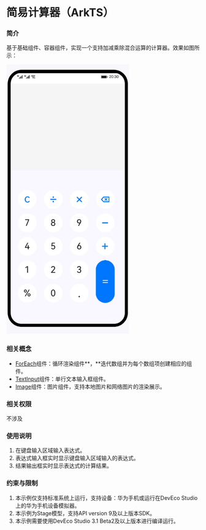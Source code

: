 # 简易计算器（ArkTS）

### 简介

基于基础组件、容器组件，实现一个支持加减乘除混合运算的计算器。效果如图所示：

![image](screenshots/device/SimpleCalculator.gif)

### 相关概念

- [ForEach](https://developer.harmonyos.com/cn/docs/documentation/doc-guides/ets-rendering-control-0000001149698611)组件：循环渲染组件**，**迭代数组并为每个数组项创建相应的组件。
- [TextInput](https://developer.harmonyos.com/cn/docs/documentation/doc-references/ts-basic-components-textinput-0000001333321201)组件：单行文本输入框组件。
- [Image](https://developer.harmonyos.com/cn/docs/documentation/doc-references/ts-basic-components-image-0000001281001226)组件：图片组件，支持本地图片和网络图片的渲染展示。

### 相关权限

不涉及

### 使用说明

1. 在键盘输入区域输入表达式。
2. 表达式输入框实时显示键盘输入区域输入的表达式。
3. 结果输出框实时显示表达式的计算结果。

### 约束与限制

1. 本示例仅支持标准系统上运行，支持设备：华为手机或运行在DevEco Studio上的华为手机设备模拟器。
2. 本示例为Stage模型，支持API version 9及以上版本SDK。
3. 本示例需要使用DevEco Studio 3.1 Beta2及以上版本进行编译运行。